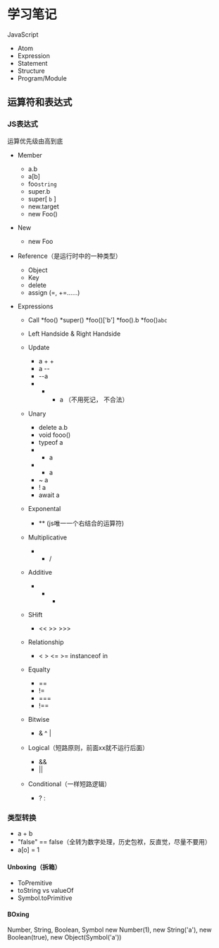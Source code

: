 # 学习笔记

JavaScript

* Atom
* Expression
* Statement
* Structure
* Program/Module

## 运算符和表达式

### JS表达式

运算优先级由高到底

* Member
    * a.b
    * a[b]
    * foo`string`
    * super.b
    * super[ `b` ]
    * new.target
    * new Foo()
* New
    * new Foo

* Reference（是运行时中的一种类型）
    * Object
    * Key
    * delete
    * assign (=, +=……)

* Expressions
    * Call
        *foo()
        *super()
        *foo()['b']
        *foo().b
        *foo()`abc`

    * Left Handside & Right Handside

    * Update
        * a + +
        * a --
        * --a
        * + + a
        （不用死记， 不合法）

    * Unary
        * delete a.b
        * void fooo()
        * typeof a
        * + a
        * - a
        * ~ a
        * ! a
        * await a

    * Exponental
        * ** (js唯一一个右结合的运算符)

    * Multiplicative
        * * /
    * Additive
        * + -
    * SHift
        * << >> >>>
    * Relationship
        * < > <= >= instanceof in
    * Equalty
        * ==
        * !=
        * ===
        * !==
    * Bitwise
        * & ^ |
    * Logical（短路原则，前面xx就不运行后面）
        * &&
        * ||
    * Conditional（一样短路逻辑）
        * ? :

### 类型转换

* a + b
* "false" == false（全转为数字处理，历史包袱，反直觉，尽量不要用）
* a[o] = 1

#### Unboxing（拆箱）

* ToPremitive
* toString vs valueOf
* Symbol.toPrimitive

#### BOxing

Number, String, Boolean, Symbol
new Number(1), new String('a'), new Boolean(true), new Object(Symbol('a'))

